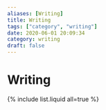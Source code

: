 ```yaml
---
aliases: [Writing]
title: Writing
tags: ["category", "writing"]
date: 2020-06-01 20:09:34
category: writing
draft: false
---
```


# Writing

{% include list.liquid all=true %}
